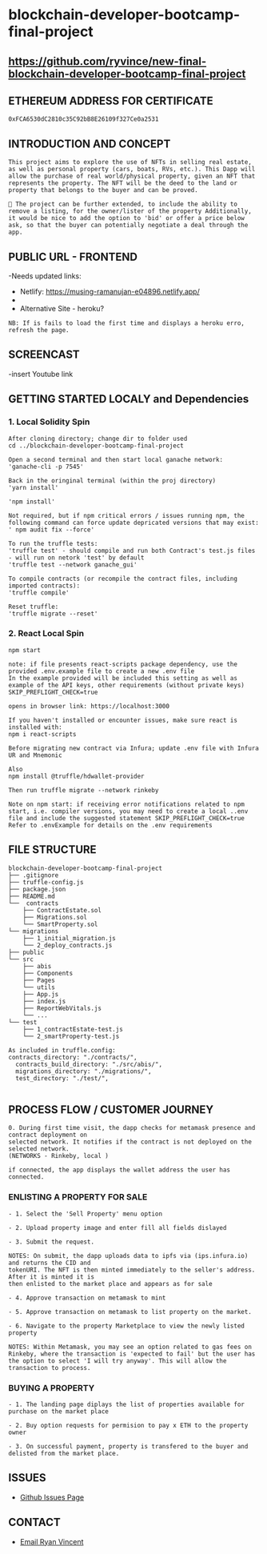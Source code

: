 # blockchain-developer-bootcamp-final-project

## https://github.com/ryvince/new-final-blockchain-developer-bootcamp-final-project

## ETHEREUM ADDRESS FOR CERTIFICATE 

```
0xFCA6530dC2810c35C92bB8E26109f327Ce0a2531
```

## INTRODUCTION AND CONCEPT

```
This project aims to explore the use of NFTs in selling real estate, as well as personal property (cars, boats, RVs, etc.). This Dapp will allow the purchase of real world/physical property, given an NFT that represents the property. The NFT will be the deed to the land or property that belongs to the buyer and can be proved. 

🚀 The project can be further extended, to include the ability to remove a listing, for the owner/lister of the property Additionally, it would be nice to add the option to 'bid' or offer a price below ask, so that the buyer can potentially negotiate a deal through the app.

```
## PUBLIC URL - FRONTEND

-Needs updated links:
- Netlify: https://musing-ramanujan-e04896.netlify.app/
- 
- Alternative Site - heroku?
```
NB: If is fails to load the first time and displays a heroku erro, refresh the page.
```

## SCREENCAST

-insert Youtube link

## GETTING STARTED LOCALY and Dependencies

### 1. Local Solidity Spin
```
After cloning directory; change dir to folder used
cd ../blockchain-developer-bootcamp-final-project

Open a second terminal and then start local ganache network: 
'ganache-cli -p 7545'

Back in the oringinal terminal (within the proj directory)
'yarn install'

'npm install'

Not required, but if npm critical errors / issues running npm, the following command can force update depricated versions that may exist:
' npm audit fix --force'

To run the truffle tests:
'truffle test' - should compile and run both Contract's test.js files - will run on netork 'test' by default
'truffle test --network ganache_gui' 

To compile contracts (or recompile the contract files, including imported contracts):
'truffle compile' 

Reset truffle:
'truffle migrate --reset'
```
### 2. React Local Spin


```
npm start

note: if file presents react-scripts package dependency, use the provided .env.example file to create a new .env file
In the example provided will be included this setting as well as example of the API keys, other requirements (without private keys)
SKIP_PREFLIGHT_CHECK=true

opens in browser link: https://localhost:3000

If you haven't installed or encounter issues, make sure react is installed with:
npm i react-scripts

Before migrating new contract via Infura; update .env file with Infura UR and Mnemonic

Also
npm install @truffle/hdwallet-provider

Then run truffle migrate --network rinkeby

Note on npm start: if receiving error notifications related to npm start, i.e. compiler versions, you may need to create a local ..env file and include the suggested statement SKIP_PREFLIGHT_CHECK=true  
Refer to .envExample for details on the .env requirements

```
## FILE STRUCTURE

```
blockchain-developer-bootcamp-final-project
├── .gitignore
├── truffle-config.js
├── package.json
├── README.md
└──  contracts
	├── ContractEstate.sol
	├── Migrations.sol
	└── SmartProperty.sol
└── migrations
	├── 1_initial_migration.js
	└── 2_deploy_contracts.js
├── public
└── src
	├── abis
	├── Components
	├── Pages
	└── utils
	├── App.js
	├── index.js
	├── ReportWebVitals.js
	└── ...
└── test
	├── 1_contractEstate-test.js
	└── 2_smartProperty-test.js

As included in truffle.config: 
contracts_directory: "./contracts/",
  contracts_build_directory: "./src/abis/",
  migrations_directory: "./migrations/",
  test_directory: "./test/",


```

## PROCESS FLOW / CUSTOMER JOURNEY

```
0. During first time visit, the dapp checks for metamask presence and contract deployment on 
selected network. It notifies if the contract is not deployed on the selected network. 
(NETWORKS - Rinkeby, local )

if connected, the app displays the wallet address the user has connected.
```

### ENLISTING A PROPERTY FOR SALE
```
- 1. Select the 'Sell Property' menu option

- 2. Upload property image and enter fill all fields dislayed

- 3. Submit the request. 

NOTES: On submit, the dapp uploads data to ipfs via (ips.infura.io) and returns the CID and 
tokenURI. The NFT is then minted immediately to the seller's address. After it is minted it is 
then enlisted to the market place and appears as for sale

- 4. Approve transaction on metamask to mint

- 5. Approve transaction on metamask to list property on the market.

- 6. Navigate to the property Marketplace to view the newly listed property

NOTES: Within Metamask, you may see an option related to gas fees on Rinkeby, where the transaction is 'expected to fail' but the user has the option to select 'I will try anyway'. This will allow the transaction to process.
```

### BUYING A PROPERTY
```
- 1. The landing page diplays the list of properties available for purchase on the market place

- 2. Buy option requests for permision to pay x ETH to the property owner

- 3. On successful payment, property is transfered to the buyer and delisted from the market place. 
```

## ISSUES
- [Github Issues Page](https://github.com/ryvince/blockchain-developer-bootcamp-final-project/issues)

## CONTACT
- [Email Ryan Vincent](mailto:ryvince.dev@gmail.com)
